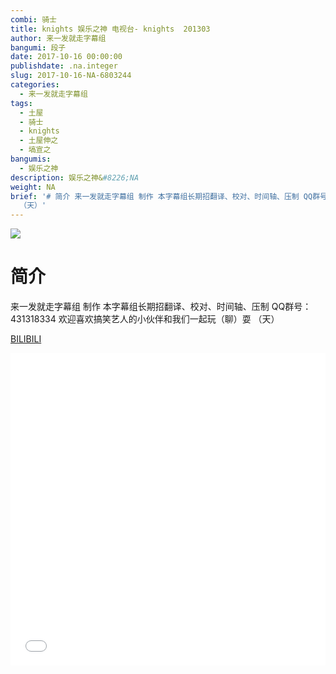 ```yaml
---
combi: 骑士
title: knights 娱乐之神 电视台- knights  201303
author: 来一发就走字幕组
bangumi: 段子
date: 2017-10-16 00:00:00
publishdate: .na.integer
slug: 2017-10-16-NA-6803244
categories:
  - 来一发就走字幕组
tags:
  - 土屋
  - 骑士
  - knights
  - 土屋伸之
  - 塙宣之
bangumis:
  - 娱乐之神
description: 娱乐之神&#8226;NA
weight: NA
brief: '# 简介 来一发就走字幕组 制作 本字幕组长期招翻译、校对、时间轴、压制 QQ群号：431318334 欢迎喜欢搞笑艺人的小伙伴和我们一起玩（聊）耍
  （天）'
---
```


![](https://i.imgur.com/FIJ1zNU.jpg)

# 简介  
来一发就走字幕组 制作 本字幕组长期招翻译、校对、时间轴、压制   QQ群号：431318334 欢迎喜欢搞笑艺人的小伙伴和我们一起玩（聊）耍 （天）

  [BILIBILI](https://www.bilibili.com/video/av6803244/)


<div class="vcontainer">  <iframe class='video' src="//www.bilibili.com/blackboard/player.html?aid=6803244" width="100%" height="500" frameborder="0" allowfullscreen="allowfullscreen"></iframe></div>
